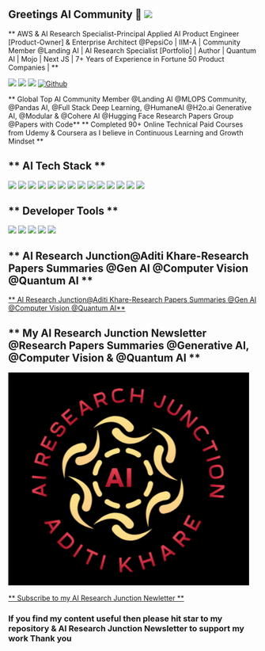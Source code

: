 
## Greetings AI Community 👋 [<img src="https://img.shields.io/badge/About-Me-333333.svg?style=for-the-badge&logo=aboutdotme&logoColor=white">](<https://www.linkedin.com/in/aditi-khare-5840977b/>)

** AWS & AI Research Specialist-Principal Applied AI Product Engineer [Product-Owner] & Enterprise Architect @PepsiCo | IIM-A | Community Member @Landing AI | AI Research Specialist [Portfolio] | Author | Quantum AI | Mojo | Next JS | 7+ Years of Experience in Fortune 50 Product Companies | **

[<img src="https://img.shields.io/badge/LinkedIn-0077B5?style=for-the-badge&logo=linkedin&logoColor=white">](<https://www.linkedin.com/in/aditi-khare-5840977b/>)
[<img src="https://img.shields.io/badge/Twitter-1DA1F2?style=for-the-badge&logo=twitter&logoColor=white">](<https://twitter.com/AditiKh32506701/>)
[<img src="https://img.shields.io/badge/Gmail-D14836?style=for-the-badge&logo=gmail&logoColor=white">](<aditikhare007@gmail.com>)
[<img alt="Github" src="https://img.shields.io/badge/GitHub-%2312100E.svg?&style=for-the-badge&logo=Github&logoColor=white" />](https://github.com/aditikhare007) 

** Global Top AI Community Member @Landing AI @MLOPS Community, @Pandas AI, @Full Stack Deep Learning, @HumaneAI @H2o.ai Generative AI, @Modular & @Cohere AI @Hugging Face Research Papers Group @Papers with Code** ** Completed 90+ Online Technical Paid Courses from Udemy & Coursera as I believe in Continuous Learning and Growth Mindset **

## ** AI Tech Stack ** ##
<p>
  <img src="https://img.shields.io/badge/arXiv-B31B1B.svg?style=for-the-badge&logo=arXiv&logoColor=white" />
  <img src="hhttps://img.shields.io/badge/Amazon%20DynamoDB-4053D6.svg?style=for-the-badge&logo=Amazon-DynamoDB&logoColor=white" />
  <img src="https://img.shields.io/badge/Amazon%20DynamoDB-4053D6.svg?style=for-the-badge&logo=Amazon-DynamoDB&logoColor=white" />
  <img src="https://img.shields.io/badge/Amazon%20AWS-232F3E.svg?style=for-the-badge&logo=Amazon-AWS&logoColor=white" />
  <img src="https://img.shields.io/badge/AWS%20Fargate-FF9900.svg?style=for-the-badge&logo=AWS-Fargate&logoColor=white" />
  <img src="https://img.shields.io/badge/AWS%20Lambda-FF9900.svg?style=for-the-badge&logo=AWS-Lambda&logoColor=white" />
  <img src="https://img.shields.io/badge/Amazon%20EC2-FF9900.svg?style=for-the-badge&logo=Amazon-EC2&logoColor=white" />
  <img src="https://img.shields.io/badge/Amazon%20ECS-FF9900.svg?style=for-the-badge&logo=Amazon-ECS&logoColor=white" />
  <img src="https://img.shields.io/badge/Apache%20Cassandra-1287B1.svg?style=for-the-badge&logo=Apache-Cassandra&logoColor=white" />
  <img src="https://img.shields.io/badge/OpenAI-412991.svg?style=for-the-badge&logo=OpenAI&logoColor=white" />
  <img src="https://img.shields.io/badge/OpenCV-5C3EE8.svg?style=for-the-badge&logo=OpenCV&logoColor=white" />
  <img src="https://img.shields.io/badge/OpenSearch-005EB8.svg?style=for-the-badge&logo=OpenSearch&logoColor=white" />     
  <img src="https://img.shields.io/badge/PostgreSQL-316192?style=for-the-badge&logo=postgresql&logoColor=white" />
  <img src="https://img.shields.io/badge/MongoDB-4EA94B?style=for-the-badge&logo=mongodb&logoColor=white" />
</p>

## ** Developer Tools ** ##

<p>
  <img src="https://img.shields.io/badge/Amazon%20AWS-232F3E.svg?style=for-the-badge&logo=Amazon-AWS&logoColor=white" />
  <img src="https://img.shields.io/badge/Visual_Studio_Code-0078D4?style=for-the-badge&logo=visual%20studio%20code&logoColor=white" />
  <img src="https://img.shields.io/badge/Visual_Studio-5C2D91?style=for-the-badge&logo=visual%20studio&logoColor=white" />
  <img src="https://img.shields.io/badge/Anaconda-44A833.svg?style=for-the-badge&logo=Anaconda&logoColor=white" />
  <img src="https://img.shields.io/badge/sublime_text-%23575757.svg?&style=for-the-badge&logo=sublime-text&logoColor=important" />
</p>

## ** AI Research Junction@Aditi Khare-Research Papers Summaries @Gen AI @Computer Vision @Quantum AI ** ##

<a href="https://github.com/aditikhare007/AI_Research_Junction_Aditi_Khare" class="button icon search"> ** AI Research Junction@Aditi Khare-Research Papers Summaries @Gen AI @Computer Vision @Quantum AI** </a> 

## ** My AI Research Junction Newsletter @Research Papers Summaries @Generative AI, @Computer Vision & @Quantum AI ** ## 
[<img src="https://github.com/aditikhare007/aditikhare007/blob/main/Aditi_AI_Research_Junction_Logo_16th_Jan_24_Final.png">](<https://www.linkedin.com/pulse/mistral-ais-large-googles-genie-generative-language-aditi-khare-ypemc/>)

<a href="https://www.linkedin.com/pulse/allen-institute-ai-olmo-open-language-model-science-aditi-khare-ap1xc%3FtrackingId=tisAlJAOTMex%252FtmuYju0tw%253D%253D/?trackingId=tisAlJAOTMex%2FtmuYju0tw%3D%3D/" class="button icon search"> ** Subscribe to my AI Research Junction Newletter ** </a> 
### If you find my content useful then please hit star to my repository & AI Research Junction Newsletter to support my work Thank you ###


 

